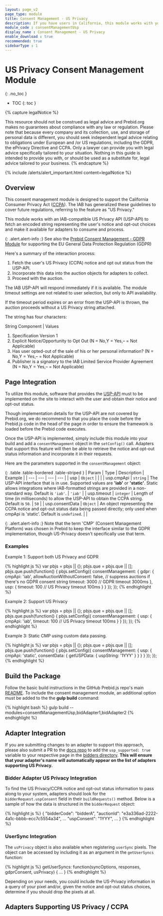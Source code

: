 ```yaml
---
layout: page_v2
page_type: module
title: Consent Management - US Privacy
description: If you have users in California, this module works with your Consent Management Platform to pass CCPA/US-Privacy data to bidders.
module_code : consentManagementUsp
display_name : Consent Management - US Privacy
enable_download : true
recommended: true
sidebarType : 1
---
```


# US Privacy Consent Management Module
{: .no_toc }

* TOC
{: toc }

{% capture legalNotice %}

  This resource should not be construed as legal advice and Prebid.org makes no guarantees about compliance with any law or regulation. Please note that because every company and its collection, use, and storage of personal data is different, you should seek independent legal advice relating to obligations under European and /or US regulations, including the GDPR, the ePrivacy Directive and CCPA. Only a lawyer can provide you with legal advice specifically tailored to your situation. Nothing in this guide is intended to provide you with, or should be used as a substitute for, legal advice tailored to your business.
  {% endcapture %}

{% include /alerts/alert_important.html content=legalNotice %}

## Overview

This consent management module is designed to support the California Consumer Privacy Act ([CCPA](https://www.iab.com/guidelines/ccpa-framework/)). The IAB has generalized these guidelines to cover future regulations, referring to the feature as "US Privacy."

This module works with an IAB-compatible US Privacy API (USP-API) to fetch an encoded string representing the user's notice and opt-out choices and make it available for adapters to consume and process.

{: .alert.alert-info :}
See also the [Prebid Consent Management - GDPR Module](/dev-docs/modules/consentManagement.html) for supporting the EU General Data Protection Regulation (GDPR)

Here's a summary of the interaction process:

1. Fetch the user's US Privacy (CCPA) notice and opt out status from the USP-API.
2. Incorporate this data into the auction objects for adapters to collect.
3. Proceed with the auction.

The IAB USP-API will respond immediately if it is available. The module timeout settings are not related to user selection, but only to API availability.

If the timeout period expires or an error from the USP-API is thrown, the auction proceeds without a US Privacy string attached.

 The string has four characters:

String Component |  Values
1) Specification Version	1
2) Explicit Notice/Opportunity to Opt Out	(N = No,Y = Yes,– = Not Applicable)
3) Has user opted-out of the sale of his or her personal information? 	(N = No,Y = Yes,– = Not Applicable)
4) Publisher is a signatory to the IAB Limited Service Provider Agreement 	(N = No,Y = Yes,– = Not Applicable)

## Page Integration

To utilize this module, software that provides the [USP-API](https://github.com/InteractiveAdvertisingBureau/USPrivacy/blob/master/CCPA/USP%20API.md) must to be implemented on the site to interact with the user and obtain their notice and opt-out status.


Though implementation details for the USP-API are not covered by Prebid.org, we do recommend to that you place the code before the Prebid.js code in the head of the page in order to ensure the framework is loaded before the Prebid code executes.

Once the USP-API is implemented, simply include this module into your build and add a `consentManagement` object in the `setConfig()` call.  Adapters that support this feature will then be able to retrieve the notice and opt-out status information and incorporate it in their requests.

Here are the parameters supported in the `consentManagement` object:

{: .table .table-bordered .table-striped }
| Param | Type | Description | Example |
| --- | --- | --- | --- |
| usp | `Object` | | |
| usp.cmpApi | `string` | The USP-API interface that is in use. Supported values are **'iab'** or **'static'**. Static allows integrations where IAB-formatted strings are provided in a non-standard way. Default is `'iab'`. | `'iab'` |
| usp.timeout | `integer` | Length of time (in milliseconds) to allow the USP-API to obtain the CCPA string. Default is `50`. | `50` |
| usp.consentData | `Object` | An object representing the CCPA notice and opt-out status data being passed directly; only used when cmpApi is 'static'. Default is `undefined`. | |

{: .alert.alert-info :}
Note that the term 'CMP' (Consent Management Platform) was chosen in Prebid to keep the interface similar
to the GDPR implementation, though US-Privacy doesn't specifically use that term.




### Examples

Example 1: Support both US Privacy and GDPR

{% highlight js %}
     var pbjs = pbjs || {};
     pbjs.que = pbjs.que || [];
     pbjs.que.push(function() {
       pbjs.setConfig({
         consentManagement: {
           gdpr: {
            cmpApi: 'iab',
            allowAuctionWithoutConsent: false, // suppress auctions if there's no GDPR consent string
            timeout: 3000  // GDPR timeout 3000ms
           },
           usp: {
            timeout: 100 // US Privacy timeout 100ms
           }
         }
       });
     });
{% endhighlight %}

Example 2: Support US Privacy

{% highlight js %}
     var pbjs = pbjs || {};
     pbjs.que = pbjs.que || [];
     pbjs.que.push(function() {
       pbjs.setConfig({
         consentManagement: {
           usp: {
            cmpApi: 'iab',
            timeout: 100 // US Privacy timeout 100ms
           }
         }
       });
     });
{% endhighlight %}

Example 3: Static CMP using custom data passing.

{% highlight js %}
     var pbjs = pbjs || {};
     pbjs.que = pbjs.que || [];
     pbjs.que.push(function() {
        pbjs.setConfig({
          consentManagement: {
            usp: {
              cmpApi: 'static',
              consentData: {
                getUSPData: {
                  uspString: '1YYY'
                }
              }
            }
          }
        });
     });
{% endhighlight %}

## Build the Package

Follow the basic build instructions in the GitHub Prebid.js repo's main [README](https://github.com/prebid/Prebid.js/blob/master/README.md). To include the consent management module, an additional option must be added to the the **gulp build** command:

{% highlight bash %}
gulp build --modules=consentManagementUsp,bidAdapter1,bidAdapter2
{% endhighlight %}

## Adapter Integration

If you are submitting changes to an adapter to support this approach, please also submit a PR to the [docs repo](https://github.com/prebid/prebid.github.io) to add the `usp_supported: true` variable to your respective page in the [bidders directory](https://github.com/prebid/prebid.github.io/tree/master/dev-docs/bidders).  **This will ensure that your adapter's name will automatically appear on the list of adapters supporting US Privacy.**

### Bidder Adapter US Privacy Integration

To find the US Privacy/CCPA notice and opt-out status information to pass along to your system, adapters should look for the `bidderRequest.uspConsent` field in their `buildRequests()` method.
Below is a sample of how the data is structured in the `bidderRequest` object:

{% highlight js %}
{
  "bidderCode": "bidderA",
  "auctionId": "e3a336ad-2222-4a1c-bbbb-ecc7c5554a34",
  ...
  "uspConsent": "1YYY",
  ...
}
{% endhighlight %}

### UserSync Integration

The `usPrivacy` object is also available when registering `userSync` pixels.
The object can be accessed by including it as an argument in the `getUserSyncs` function:

{% highlight js %}
getUserSyncs: function(syncOptions, responses, gdprConsent, usPrivacy) {
...
}
{% endhighlight %}

Depending on your needs, you could include the US-Privacy information in a query of your pixel and/or, given the notice and opt-out status choices, determine if you should drop the pixels at all.

## Adapters Supporting US Privacy / CCPA

<script src="/assets/js/dynamicTable.js" type="text/javascript"></script>

<script type="text/javascript">
var adaptersSupportingUsp=[];
var idx_usp=0;
{% assign bidder_pages = site.pages | where: "layout", "bidder" %}
{% for item in bidder_pages %}
    {% if item.usp_supported == true %}
	adaptersSupportingUsp[idx_usp]={};
	adaptersSupportingUsp[idx_usp].href="/dev-docs/bidders.html#{{item.biddercode}}";
	adaptersSupportingUsp[idx_usp].text="{{item.title}}";
	idx_usp++;
    {% endif %}
{% endfor %}
</script>

<div id="adaptersTableUsp">
        <script>
           writeDynamicTable({div: "adaptersTableUsp", data: "adaptersSupportingUsp", sort: "rowFirst", striped: false} );
        </script>
</div>
